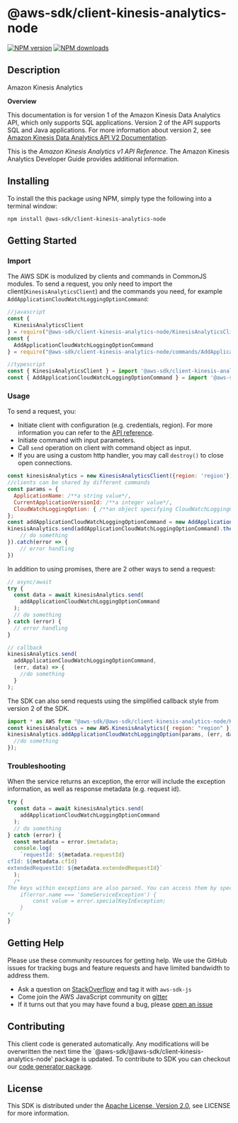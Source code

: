 # @aws-sdk/client-kinesis-analytics-node

[![NPM version](https://img.shields.io/npm/v/@aws-sdk/client-kinesis-analytics-node/preview.svg)](https://www.npmjs.com/package/@aws-sdk/client-kinesis-analytics-node)
[![NPM downloads](https://img.shields.io/npm/dm/@aws-sdk/client-kinesis-analytics-node.svg)](https://www.npmjs.com/package/@aws-sdk/client-kinesis-analytics-node)

## Description

<fullname>Amazon Kinesis Analytics</fullname> <p> <b>Overview</b> </p> <note> <p>This documentation is for version 1 of the Amazon Kinesis Data Analytics API, which only supports SQL applications. Version 2 of the API supports SQL and Java applications. For more information about version 2, see <a href="/kinesisanalytics/latest/apiv2/Welcome.html">Amazon Kinesis Data Analytics API V2 Documentation</a>.</p> </note> <p>This is the <i>Amazon Kinesis Analytics v1 API Reference</i>. The Amazon Kinesis Analytics Developer Guide provides additional information. </p>

## Installing

To install the this package using NPM, simply type the following into a terminal window:

```
npm install @aws-sdk/client-kinesis-analytics-node
```

## Getting Started

### Import

The AWS SDK is modulized by clients and commands in CommonJS modules. To send a request, you only need to import the client(`KinesisAnalyticsClient`) and the commands you need, for example `AddApplicationCloudWatchLoggingOptionCommand`:

```javascript
//javascript
const {
  KinesisAnalyticsClient
} = require("@aws-sdk/client-kinesis-analytics-node/KinesisAnalyticsClient");
const {
  AddApplicationCloudWatchLoggingOptionCommand
} = require("@aws-sdk/client-kinesis-analytics-node/commands/AddApplicationCloudWatchLoggingOptionCommand");
```

```javascript
//typescript
const { KinesisAnalyticsClient } = import '@aws-sdk/client-kinesis-analytics-node/KinesisAnalyticsClient';
const { AddApplicationCloudWatchLoggingOptionCommand } = import '@aws-sdk/client-kinesis-analytics-node/commands/AddApplicationCloudWatchLoggingOptionCommand';
```

### Usage

To send a request, you:

- Initiate client with configuration (e.g. credentials, region). For more information you can refer to the [API reference][].
- Initiate command with input parameters.
- Call `send` operation on client with command object as input.
- If you are using a custom http handler, you may call `destroy()` to close open connections.

```javascript
const kinesisAnalytics = new KinesisAnalyticsClient({region: 'region'});
//clients can be shared by different commands
const params = {
  ApplicationName: /**a string value*/,
  CurrentApplicationVersionId: /**a integer value*/,
  CloudWatchLoggingOption: { /**an object specifying CloudWatchLoggingOption*/ },
};
const addApplicationCloudWatchLoggingOptionCommand = new AddApplicationCloudWatchLoggingOptionCommand(params);
kinesisAnalytics.send(addApplicationCloudWatchLoggingOptionCommand).then(data => {
    // do something
}).catch(error => {
    // error handling
})
```

In addition to using promises, there are 2 other ways to send a request:

```javascript
// async/await
try {
  const data = await kinesisAnalytics.send(
    addApplicationCloudWatchLoggingOptionCommand
  );
  // do something
} catch (error) {
  // error handling
}
```

```javascript
// callback
kinesisAnalytics.send(
  addApplicationCloudWatchLoggingOptionCommand,
  (err, data) => {
    //do something
  }
);
```

The SDK can also send requests using the simplified callback style from version 2 of the SDK.

```javascript
import * as AWS from "@aws-sdk/@aws-sdk/client-kinesis-analytics-node/KinesisAnalytics";
const kinesisAnalytics = new AWS.KinesisAnalytics({ region: "region" });
kinesisAnalytics.addApplicationCloudWatchLoggingOption(params, (err, data) => {
  //do something
});
```

### Troubleshooting

When the service returns an exception, the error will include the exception information, as well as response metadata (e.g. request id).

```javascript
try {
  const data = await kinesisAnalytics.send(
    addApplicationCloudWatchLoggingOptionCommand
  );
  // do something
} catch (error) {
  const metadata = error.$metadata;
  console.log(
    `requestId: ${metadata.requestId}
cfId: ${metadata.cfId}
extendedRequestId: ${metadata.extendedRequestId}`
  );
  /*
The keys within exceptions are also parsed. You can access them by specifying exception names:
    if(error.name === 'SomeServiceException') {
        const value = error.specialKeyInException;
    }
*/
}
```

## Getting Help

Please use these community resources for getting help. We use the GitHub issues for tracking bugs and feature requests and have limited bandwidth to address them.

- Ask a question on [StackOverflow](https://stackoverflow.com/questions/tagged/aws-sdk-js) and tag it with `aws-sdk-js`
- Come join the AWS JavaScript community on [gitter](https://gitter.im/aws/aws-sdk-js-v3)
- If it turns out that you may have found a bug, please [open an issue](https://github.com/aws/aws-sdk-js-v3/issues)

## Contributing

This client code is generated automatically. Any modifications will be overwritten the next time the `@aws-sdk/@aws-sdk/client-kinesis-analytics-node' package is updated. To contribute to SDK you can checkout our [code generator package][].

## License

This SDK is distributed under the
[Apache License, Version 2.0](http://www.apache.org/licenses/LICENSE-2.0),
see LICENSE for more information.

[code generator package]: https://github.com/aws/aws-sdk-js-v3/tree/master/packages/service-types-generator
[api reference]: https://docs.aws.amazon.com/AWSJavaScriptSDK/latest/
